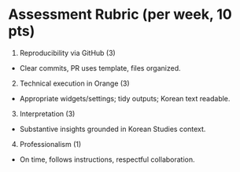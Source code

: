 # Assessment Rubric (per week, 10 pts)

1) Reproducibility via GitHub (3)
- Clear commits, PR uses template, files organized.

2) Technical execution in Orange (3)
- Appropriate widgets/settings; tidy outputs; Korean text readable.

3) Interpretation (3)
- Substantive insights grounded in Korean Studies context.

4) Professionalism (1)
- On time, follows instructions, respectful collaboration.
